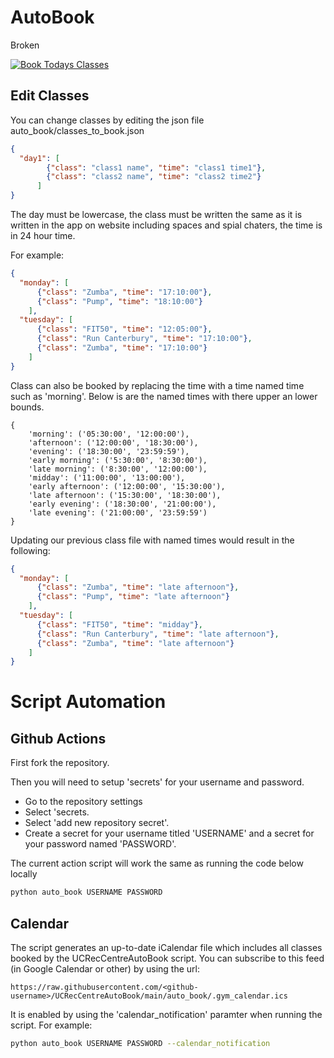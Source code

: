 # AutoBook

Broken

[![Book Todays Classes](https://github.com/zactodd/UCRecCentreAutoBook/actions/workflows/auto_book.yml/badge.svg)](https://github.com/zactodd/UCRecCentreAutoBook/actions/workflows/auto_book.yml)
## Edit Classes
You can change classes by editing the json file auto_book/classes_to_book.json
```json
{
  "day1": [
        {"class": "class1 name", "time": "class1 time1"},
        {"class": "class2 name", "time": "class2 time2"}
      ]
}
```
The day must be lowercase, the class must be written the same as it is written in the app on website including spaces and spial chaters, the time is in 24 hour time.

For example:
```json
{
  "monday": [
      {"class": "Zumba", "time": "17:10:00"},
      {"class": "Pump", "time": "18:10:00"}
    ],
  "tuesday": [
      {"class": "FIT50", "time": "12:05:00"},
      {"class": "Run Canterbury", "time": "17:10:00"},
      {"class": "Zumba", "time": "17:10:00"}
    ]
}
 ```

Class can also be booked by replacing the time with a time named time such as 'morning'.
Below is are the named times with there upper an lower bounds.
```
{
    'morning': ('05:30:00', '12:00:00'),
    'afternoon': ('12:00:00', '18:30:00'),
    'evening': ('18:30:00', '23:59:59'),
    'early morning': ('5:30:00', '8:30:00'),
    'late morning': ('8:30:00', '12:00:00'),
    'midday': ('11:00:00', '13:00:00'),
    'early afternoon': ('12:00:00', '15:30:00'),
    'late afternoon': ('15:30:00', '18:30:00'),
    'early evening': ('18:30:00', '21:00:00'),
    'late evening': ('21:00:00', '23:59:59')
}
```

Updating our previous class file with named times would result in the following:
```json
{
  "monday": [
      {"class": "Zumba", "time": "late afternoon"},
      {"class": "Pump", "time": "late afternoon"}
    ],
  "tuesday": [
      {"class": "FIT50", "time": "midday"},
      {"class": "Run Canterbury", "time": "late afternoon"},
      {"class": "Zumba", "time": "late afternoon"}
    ]
}
 ```

# Script Automation
## Github Actions
First fork the repository.

Then you will need to setup 'secrets' for your username and password.
- Go to the repository settings
- Select 'secrets.
- Select 'add new repository secret'. 
- Create a secret for your username titled 'USERNAME' and a secret for your password named 'PASSWORD'.

The current action script will work the same as running the code below locally
```bash
python auto_book USERNAME PASSWORD
```

## Calendar
The script generates an up-to-date iCalendar file which includes all classes booked by the UCRecCentreAutoBook script. You can subscribe to this feed (in Google Calendar or other) by using the url:

```
https://raw.githubusercontent.com/<github-username>/UCRecCentreAutoBook/main/auto_book/.gym_calendar.ics
```

It is enabled by using the 'calendar_notification' paramter when running the script. For example:
```bash
python auto_book USERNAME PASSWORD --calendar_notification 
```
